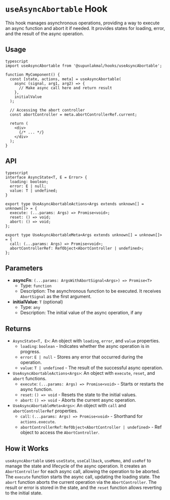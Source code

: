 # `useAsyncAbortable` Hook

This hook manages asynchronous operations, providing a way to execute an async function and abort it if needed. It provides states for loading, error, and the result of the async operation.

## Usage
```
typescript
import useAsyncAbortable from '@supunlakmal/hooks/useAsyncAbortable';

function MyComponent() {
  const [state, actions, meta] = useAsyncAbortable(
    async (signal, arg1, arg2) => {
      // Make async call here and return result
    },
    initialValue
  );

  // Accessing the abort controller
  const abortController = meta.abortControllerRef.current;

  return (
    <div>
      {/* ... */}
    </div>
  );
}
```
## API
```
typescript
interface AsyncState<T, E = Error> {
  loading: boolean;
  error: E | null;
  value: T | undefined;
}

export type UseAsyncAbortableActions<Args extends unknown[] = unknown[]> = {
  execute: (...params: Args) => Promise<void>;
  reset: () => void;
  abort: () => void;
};

export type UseAsyncAbortableMeta<Args extends unknown[] = unknown[]> = {
  call: (...params: Args) => Promise<void>;
  abortControllerRef: RefObject<AbortController | undefined>;
};
```
## Parameters

*   **asyncFn**: `(...params: ArgsWithAbortSignal<Args>) => Promise<T>`
    *   Type: `function`
    *   Description: The asynchronous function to be executed. It receives `AbortSignal` as the first argument.
*   **initialValue**: `T` (optional)
    *   Type: `any`
    *   Description: The initial value of the async operation, if any

## Returns

*   `AsyncState<T, E>`: An object with `loading`, `error`, and `value` properties.
    *   `loading`: `boolean` - Indicates whether the async operation is in progress.
    *   `error`: `E | null` - Stores any error that occurred during the operation.
    *   `value`: `T | undefined` - The result of the successful async operation.
*   `UseAsyncAbortableActions<Args>`: An object with `execute`, `reset`, and `abort` functions.
    *   `execute`: `(...params: Args) => Promise<void>` - Starts or restarts the async function.
    *   `reset`: `() => void` - Resets the state to the initial values.
    *   `abort`: `() => void` - Aborts the current async operation.
*   `UseAsyncAbortableMeta<Args>`: An object with `call` and `abortControllerRef` properties.
    *   `call`: `(...params: Args) => Promise<void>` - Shorthand for `actions.execute`.
    *   `abortControllerRef`: `RefObject<AbortController | undefined>` - Ref object to access the `AbortController`.

## How it Works

`useAsyncAbortable` uses `useState`, `useCallback`, `useMemo`, and `useRef` to manage the state and lifecycle of the async operation. It creates an `AbortController` for each async call, allowing the operation to be aborted. The `execute` function starts the async call, updating the loading state. The `abort` function aborts the current operation via the `AbortController`. The result or error is stored in the state, and the `reset` function allows reverting to the initial state.